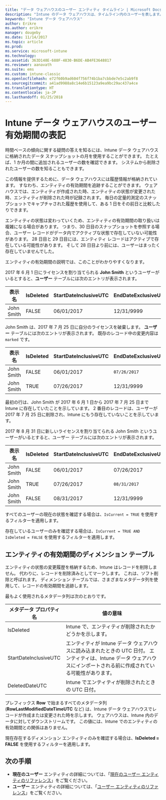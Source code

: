 ```yaml
---
title: "データ ウェアハウスのユーザー エンティティ タイムライン | Microsoft Docs"
description: "Intune のデータ ウェアハウスは、タイムライン内のユーザーを表します。"
keywords: "Intune データ ウェアハウス"
author: Erikre
ms.author: erikre
manager: dougeby
ms.date: 11/14/2017
ms.topic: article
ms.prod: 
ms.service: microsoft-intune
ms.technology: 
ms.assetid: 363D148E-688F-4830-B6DE-AB4FE3648817
ms.reviewer: aanavath
ms.suite: ems
ms.custom: intune-classic
ms.openlocfilehash: e72f60b9ad604f756f74b1ba7cbbde7e5c2ab9f8
ms.sourcegitcommit: a41ad9988a8c14e6b15123a9ea9bc29ac437a4ce
ms.translationtype: HT
ms.contentlocale: ja-JP
ms.lasthandoff: 01/25/2018
---
```

# <a name="user-lifetime-representation-in-the-intune-data-warehouse"></a>Intune データ ウェアハウスのユーザー有効期間の表記

時間ベースの傾向に関する疑問の答えを知るには、Intune データ ウェアハウスに格納されたデータ スナップショットの月を使用することができます。 たとえば、1 か月の間に追加されるユーザーの数を確認できます。 システムから削除されたユーザーの数を知ることもできます。

この情報を提供するために、データ ウェアハウスには履歴情報が格納されています。 すなわち、エンティティの有効期間を追跡することができます。 ウェアハウスでは、エンティティが作成された時、エンティティの状態が変更された時、エンティティが削除された時が記録されます。 毎日の定量的測定のスナップショットでキャプチャされた履歴を使用して、ある 1 日をその前日と比較したりできます。

エンティティの状態は変わっていくため、エンティティの有効期間の取り扱いは複雑になる場合があります。 つまり、30 日目のスナップショットを参照する場合、ユーザー レコードがデータ内でアクティブな状態で存在していない可能性があります。 28 日目と 29 日目には、エンティティ レコードはアクティブで存在している可能性があります。 そして 28 日目より前には、ユーザーはまったく存在していませんでした。

エンティティの有効期間の説明では、このことがわかりやすくなります。

2017 年 6 月 1 日にライセンスを割り当てられる **John Smith** というユーザーがいるとすると、**ユーザー** テーブルには次のエントリが表示されます。 
 
| 表示名 | IsDeleted | StartDateInclusiveUTC | EndDateExclusiveUTC | IsCurrent 
| -- | -- | -- | -- | -- |
| John Smith | FALSE | 06/01/2017 | 12/31/9999 | TRUE
 
John Smith は、2017 年 7 月 25 日に自分のライセンスを破棄します。 **ユーザー** テーブルには次のエントリが表示されます。 既存のレコード中の変更内容は `marked` です。 

| 表示名 | IsDeleted | StartDateInclusiveUTC | EndDateExclusiveUTC | IsCurrent 
| -- | -- | -- | -- | -- |
| John Smith | FALSE | 06/01/2017 | `07/26/2017` | `FALSE` 
| John Smith | TRUE | 07/26/2017 | 12/31/9999 | TRUE 

最初の行は、John Smith が 2017 年 6 月 1 日から 2017 年 7 月 25 日まで Intune に存在していたことを示しています。 2 番目のレコードは、ユーザーが 2017 年 7 月 25 日に削除され、Intune にもう存在していないことを示しています。

2017 年 8 月 31 日に新しいライセンスを割り当てられる John Smith というユーザーがいるとすると、ユーザー テーブルには次のエントリが表示されます。
 
| 表示名 | IsDeleted | StartDateInclusiveUTC | EndDateExclusiveUTC | IsCurrent 
| -- | -- | -- | -- | -- |
| John Smith | FALSE | 06/01/2017 | 07/26/2017 | FALSE 
| John Smith | TRUE | 07/26/2017 | `08/31/2017` | `FALSE` 
| John Smith | FALSE | 08/31/2017 | 12/31/9999 | TRUE 
 
すべてのユーザーの現在の状態を確認する場合は、`IsCurrent = TRUE` を使用するフィルターを適用します。 
 
存在しているユーザーのみを確認する場合は、`IsCurrent = TRUE AND IsDeleted = FALSE` を使用するフィルターを適用します。

## <a name="dimension-tables-in-the-entity-lifetime"></a>エンティティの有効期間のディメンション テーブル

エンティティの状態の変更履歴を格納するため、Intune はレコードを削除しません。 代わりに、レコードを削除済みとしてマークします。 これは、ソフト削除と呼ばれます。 ディメンション テーブルでは、さまざまなメタデータ列を使用して、レコードの有効期間を追跡します。 

最もよく使用されるメタデータ列は次のとおりです。 

| メタデータ プロパティ名  | 値の意味 |
|--|--|
| IsDeleted | Intune で、エンティティが削除されたかどうかを示します。 |
| StartDateInclusiveUTC  | エンティティが Intune データ ウェアハウスに読み込まれたときの UTC 日付。 エンティティは、Intune データ ウェアハウスにインポートされる前に作成されている可能性があります。 |
| DeletedDateUTC  | Intune でエンティティが削除されたときの UTC 日付。 |  

プレフィックス **Row** で始まるすべてのメタデータ列 (**RowLastModifiedDateTimeUTC** など) は、Intune データ ウェアハウスでレコードが作成または変更された時を示します。 ウェアハウスは、Intune 内のデータに対してダウンストリームです。 この値には、Intune でのエンティティの有効期間との関係はありません。  
 
現在存在するディメンション エンティティのみを確認する場合は、**IsDeleted = FALSE** を使用するフィルターを適用します。

## <a name="next-steps"></a>次の手順

 - **現在のユーザー** エンティティの詳細については、「[現在のユーザー エンティティのリファレンス](reports-ref-current-user.md)」をご覧ください。
 - **ユーザー** エンティティの詳細については、「[ユーザー エンティティのリファレンス](reports-ref-user.md)」をご覧ください。